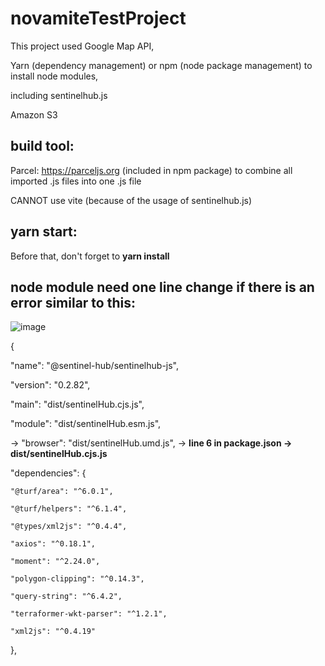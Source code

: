 # novamiteTestProject

This project used 
Google Map API, 

Yarn (dependency management) or npm (node package management) to install node modules, 

including sentinelhub.js

Amazon S3


## build tool: 
Parcel: https://parceljs.org (included in npm package) to combine all imported .js files into one .js file

CANNOT use vite (because of the usage of sentinelhub.js)


## yarn start:
Before that, don't forget to **yarn install**


## **node module need one line change** if there is an error similar to this:

![image](https://user-images.githubusercontent.com/45051238/197378062-eddf0b1c-e23c-452c-905b-f081e10dc897.png)

{

  "name": "@sentinel-hub/sentinelhub-js",
  
  "version": "0.2.82",
  
  "main": "dist/sentinelHub.cjs.js",
  
  "module": "dist/sentinelHub.esm.js",
  
  -> "browser": "dist/sentinelHub.umd.js",  ->  **line 6 in package.json -> dist/sentinelHub.cjs.js**
  
  "dependencies": {
  
    "@turf/area": "^6.0.1",
    
    "@turf/helpers": "^6.1.4",
    
    "@types/xml2js": "^0.4.4",
    
    "axios": "^0.18.1",
    
    "moment": "^2.24.0",
    
    "polygon-clipping": "^0.14.3",
    
    "query-string": "^6.4.2",
    
    "terraformer-wkt-parser": "^1.2.1",
    
    "xml2js": "^0.4.19"
    
  },
